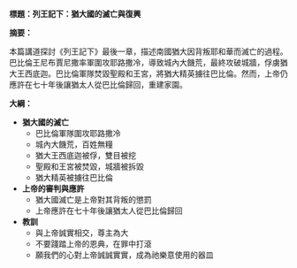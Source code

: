 **標題：列王記下：猶大國的滅亡與復興**

**摘要：**

本篇講道探討《列王記下》最後一章，描述南國猶大因背叛耶和華而滅亡的過程。巴比倫王尼布賈尼撒率軍圍攻耶路撒冷，導致城內大饑荒，最終攻破城牆，俘虜猶大王西底迦。巴比倫軍隊焚毀聖殿和王宮，將猶大精英擄往巴比倫。然而，上帝仍應許在七十年後讓猶太人從巴比倫歸回，重建家園。

**大綱：**

* **猶大國的滅亡**
    * 巴比倫軍隊圍攻耶路撒冷
    * 城內大饑荒，百姓無糧
    * 猶大王西底迦被俘，雙目被挖
    * 聖殿和王宮被焚毀，城牆被拆毀
    * 猶大精英被擄往巴比倫
* **上帝的審判與應許**
    * 猶大國滅亡是上帝對其背叛的懲罰
    * 上帝應許在七十年後讓猶太人從巴比倫歸回
* **教訓**
    * 與上帝誠實相交，尊主為大
    * 不要踐踏上帝的恩典，在罪中打滾
    * 願我們的心對上帝誠誠實實，成為祂樂意使用的器皿